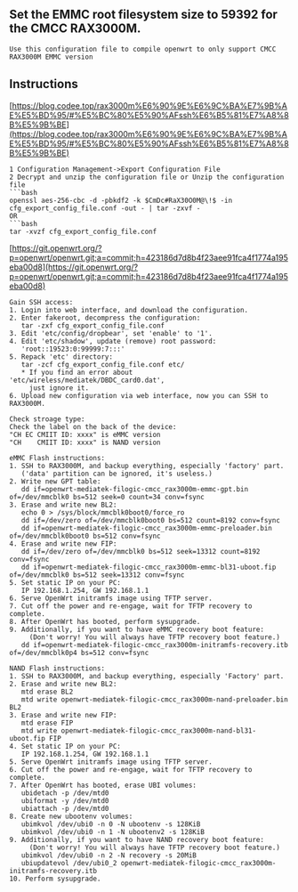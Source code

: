 ## Set the EMMC root filesystem size to 59392 for the CMCC RAX3000M.
`Use this configuration file to compile openwrt to only support CMCC RAX3000M EMMC version`

## Instructions
[https://blog.codee.top/rax3000m%E6%90%9E%E6%9C%BA%E7%9B%AE%E5%BD%95/#%E5%BC%80%E5%90%AFssh%E6%B5%81%E7%A8%8B%E5%9B%BE](https://blog.codee.top/rax3000m%E6%90%9E%E6%9C%BA%E7%9B%AE%E5%BD%95/#%E5%BC%80%E5%90%AFssh%E6%B5%81%E7%A8%8B%E5%9B%BE)
```
1 Configuration Management->Export Configuration File
2 Decrypt and unzip the configuration file or Unzip the configuration file
```bash
openssl aes-256-cbc -d -pbkdf2 -k $CmDc#RaX30O0M@\!$ -in cfg_export_config_file.conf -out - | tar -zxvf -
OR
```bash
tar -xvzf cfg_export_config_file.conf 
```

[https://git.openwrt.org/?p=openwrt/openwrt.git;a=commit;h=423186d7d8b4f23aee91fca4f1774a195eba00d8](https://git.openwrt.org/?p=openwrt/openwrt.git;a=commit;h=423186d7d8b4f23aee91fca4f1774a195eba00d8)
```
Gain SSH access:
1. Login into web interface, and download the configuration.
2. Enter fakeroot, decompress the configuration:
   tar -zxf cfg_export_config_file.conf
3. Edit 'etc/config/dropbear', set 'enable' to '1'.
4. Edit 'etc/shadow', update (remove) root password:
   'root::19523:0:99999:7:::'
5. Repack 'etc' directory:
   tar -zcf cfg_export_config_file.conf etc/
   * If you find an error about 'etc/wireless/mediatek/DBDC_card0.dat',
     just ignore it.
6. Upload new configuration via web interface, now you can SSH to RAX3000M.

Check stroage type:
Check the label on the back of the device:
"CH EC CMIIT ID: xxxx" is eMMC version
"CH    CMIIT ID: xxxx" is NAND version

eMMC Flash instructions:
1. SSH to RAX3000M, and backup everything, especially 'factory' part.
   ('data' partition can be ignored, it's useless.)
2. Write new GPT table:
   dd if=openwrt-mediatek-filogic-cmcc_rax3000m-emmc-gpt.bin of=/dev/mmcblk0 bs=512 seek=0 count=34 conv=fsync
3. Erase and write new BL2:
   echo 0 > /sys/block/mmcblk0boot0/force_ro
   dd if=/dev/zero of=/dev/mmcblk0boot0 bs=512 count=8192 conv=fsync
   dd if=openwrt-mediatek-filogic-cmcc_rax3000m-emmc-preloader.bin of=/dev/mmcblk0boot0 bs=512 conv=fsync
4. Erase and write new FIP:
   dd if=/dev/zero of=/dev/mmcblk0 bs=512 seek=13312 count=8192 conv=fsync
   dd if=openwrt-mediatek-filogic-cmcc_rax3000m-emmc-bl31-uboot.fip of=/dev/mmcblk0 bs=512 seek=13312 conv=fsync
5. Set static IP on your PC:
   IP 192.168.1.254, GW 192.168.1.1
6. Serve OpenWrt initramfs image using TFTP server.
7. Cut off the power and re-engage, wait for TFTP recovery to complete.
8. After OpenWrt has booted, perform sysupgrade.
9. Additionally, if you want to have eMMC recovery boot feature:
     (Don't worry! You will always have TFTP recovery boot feature.)
   dd if=openwrt-mediatek-filogic-cmcc_rax3000m-initramfs-recovery.itb of=/dev/mmcblk0p4 bs=512 conv=fsync

NAND Flash instructions:
1. SSH to RAX3000M, and backup everything, especially 'Factory' part.
2. Erase and write new BL2:
   mtd erase BL2
   mtd write openwrt-mediatek-filogic-cmcc_rax3000m-nand-preloader.bin BL2
3. Erase and write new FIP:
   mtd erase FIP
   mtd write openwrt-mediatek-filogic-cmcc_rax3000m-nand-bl31-uboot.fip FIP
4. Set static IP on your PC:
   IP 192.168.1.254, GW 192.168.1.1
5. Serve OpenWrt initramfs image using TFTP server.
6. Cut off the power and re-engage, wait for TFTP recovery to complete.
7. After OpenWrt has booted, erase UBI volumes:
   ubidetach -p /dev/mtd0
   ubiformat -y /dev/mtd0
   ubiattach -p /dev/mtd0
8. Create new ubootenv volumes:
   ubimkvol /dev/ubi0 -n 0 -N ubootenv -s 128KiB
   ubimkvol /dev/ubi0 -n 1 -N ubootenv2 -s 128KiB
9. Additionally, if you want to have NAND recovery boot feature:
     (Don't worry! You will always have TFTP recovery boot feature.)
   ubimkvol /dev/ubi0 -n 2 -N recovery -s 20MiB
   ubiupdatevol /dev/ubi0_2 openwrt-mediatek-filogic-cmcc_rax3000m-initramfs-recovery.itb
10. Perform sysupgrade.
```
